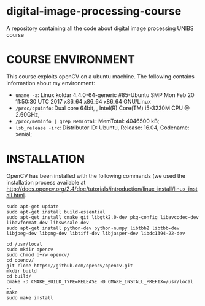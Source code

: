 # digital-image-processing-course

A repository containing all the code about digital image processing UNIBS course

# COURSE ENVIRONMENT

This course exploits openCV on a ubuntu machine. The following contains information about my environment:

 - `uname -a`: Linux koldar 4.4.0-64-generic #85-Ubuntu SMP Mon Feb 20 11:50:30 UTC 2017 x86_64 x86_64 x86_64 GNU/Linux
 - `/proc/cpuinfo`: Dual core 64bit, , Intel(R) Core(TM) i5-3230M CPU @ 2.60GHz,
 - `/proc/meminfo | grep MemTotal`: MemTotal:        4046500 kB;
 - `lsb_release -irc`: Distributor ID:	Ubuntu, Release:	16.04, Codename:	xenial;
 
# INSTALLATION

OpenCV has been installed with the following commands (we used the installation process available at
http://docs.opencv.org/2.4/doc/tutorials/introduction/linux_install/linux_install.html.

```
sudo apt-get update
sudo apt-get install build-essential
sudo apt-get install cmake git libgtk2.0-dev pkg-config libavcodec-dev libavformat-dev libswscale-dev
sudo apt-get install python-dev python-numpy libtbb2 libtbb-dev libjpeg-dev libpng-dev libtiff-dev libjasper-dev libdc1394-22-dev

cd /usr/local
sudo mkdir opencv
sudo chmod o+rw opencv/
cd opencv/
git clone https://github.com/opencv/opencv.git
mkdir build
cd build/
cmake -D CMAKE_BUILD_TYPE=RELEASE -D CMAKE_INSTALL_PREFIX=/usr/local ..
make
sudo make install
```



